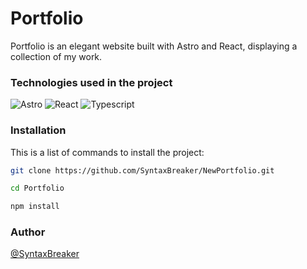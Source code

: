 # Portfolio

Portfolio is an elegant website built with Astro and React, displaying a collection of my work.

### Technologies used in the project
![Astro](https://img.shields.io/badge/Astro-0C1222?style=for-the-badge&logo=astro&logoColor=FDFDFE)
![React](https://img.shields.io/badge/React-20232A?style=for-the-badge&logo=react&logoColor=61DAFB)
![Typescript](https://img.shields.io/badge/TypeScript-007ACC?style=for-the-badge&logo=typescript&logoColor=white)

### Installation

This is a list of commands to install the project:

```bash
git clone https://github.com/SyntaxBreaker/NewPortfolio.git

cd Portfolio

npm install
```

### Author

[@SyntaxBreaker](https://www.github.com/SyntaxBreaker)

